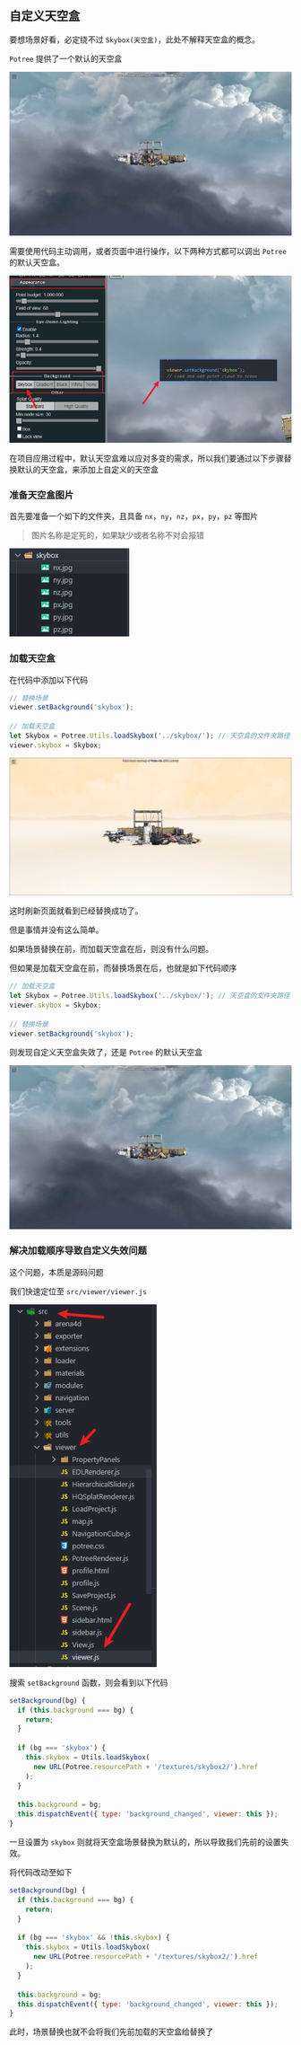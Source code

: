 ## 自定义天空盒

要想场景好看，必定绕不过 `Skybox(天空盒)`，此处不解释天空盒的概念。

`Potree` 提供了一个默认的天空盒

<img src="/image/potree/skybox/default.png" />

需要使用代码主动调用，或者页面中进行操作，以下两种方式都可以调出 `Potree` 的默认天空盒。

<img src="/image/potree/skybox/setBox.png" />

在项目应用过程中，默认天空盒难以应对多变的需求，所以我们要通过以下步骤替换默认的天空盒，来添加上自定义的天空盒

### 准备天空盒图片

首先要准备一个如下的文件夹，且具备 `nx`，`ny`，`nz`，`px`，`py`，`pz` 等图片

> 图片名称是定死的，如果缺少或者名称不对会报错

<img src="/image/potree/skybox/skyboxval.png" />

### 加载天空盒

在代码中添加以下代码

```js
// 替换场景
viewer.setBackground('skybox');

// 加载天空盒
let Skybox = Potree.Utils.loadSkybox('../skybox/'); // 天空盒的文件夹路径
viewer.skybox = Skybox;
```

<img src="/image/potree/skybox/custom-skybox.png" />

这时刷新页面就看到已经替换成功了。

但是事情并没有这么简单。

如果场景替换在前，而加载天空盒在后，则没有什么问题。

但如果是加载天空盒在前，而替换场景在后，也就是如下代码顺序

```js
// 加载天空盒
let Skybox = Potree.Utils.loadSkybox('../skybox/'); // 天空盒的文件夹路径
viewer.skybox = Skybox;

// 替换场景
viewer.setBackground('skybox');
```

则发现自定义天空盒失效了，还是 `Potree` 的默认天空盒

<img src="/image/potree/skybox/default.png" />

### 解决加载顺序导致自定义失效问题

这个问题，本质是源码问题

我们快速定位至 `src/viewer/viewer.js`

<img src="/image/potree/skybox/viewerjs.png" />

搜索 `setBackground` 函数，则会看到以下代码

```js
setBackground(bg) {
  if (this.background === bg) {
    return;
  }

  if (bg === 'skybox') {
    this.skybox = Utils.loadSkybox(
      new URL(Potree.resourcePath + '/textures/skybox2/').href
    );
  }

  this.background = bg;
  this.dispatchEvent({ type: 'background_changed', viewer: this });
}
```

一旦设置为 `skybox` 则就将天空盒场景替换为默认的，所以导致我们先前的设置失效。

将代码改动至如下

```js
setBackground(bg) {
  if (this.background === bg) {
    return;
  }

  if (bg === 'skybox' && !this.skybox) {
    this.skybox = Utils.loadSkybox(
      new URL(Potree.resourcePath + '/textures/skybox2/').href
    );
  }

  this.background = bg;
  this.dispatchEvent({ type: 'background_changed', viewer: this });
}
```

此时，场景替换也就不会将我们先前加载的天空盒给替换了
